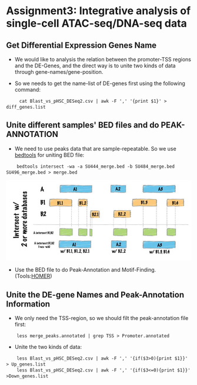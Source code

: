 # Assignment3: Integrative analysis of single-cell ATAC-seq/DNA-seq data


## Get Differential Expression Genes Name

* We would like to analysis the relation between the promoter-TSS regions and the DE-Genes, and the direct way is to unite two kinds of data through gene-names/gene-position.

* So we needs to get the name-list of DE-genes first using the following command:

```
     cat Blast_vs_pHSC_DESeq2.csv | awk -F ',' '{print $1}' > diff_genes.list
```

## Unite different samples' BED files and do PEAK-ANNOTATION

* We need to use peaks data that are sample-repeatable. So we use [bedtools](https://bedtools.readthedocs.io/en/latest/index.html) for uniting BED file:
```
    bedtools intersect -wa -a SU444_merge.bed -b SU484_merge.bed SU496_merge.bed > merge.bed
```

![intersect](figs/bedtools_intersect.png)

* Use the BED file to do Peak-Annotation and Motif-Finding.(Tools:[HOMER](http://homer.ucsd.edu/homer/index.html))

## Unite the DE-gene Names and Peak-Annotation Information

* We only need the TSS-region, so we should filt the peak-annotation file first:

```
    less merge_peaks.annotated | grep TSS > Promoter.annotated
```

* Unite the two kinds of data:

```
    less Blast_vs_pHSC_DESeq2.csv | awk -F ',' '{if($3>0){print $1}}' > Up_genes.list
    less Blast_vs_pHSC_DESeq2.csv | awk -F ',' '{if($3<=0){print $1}}' >Down_genes.list
```
